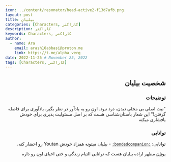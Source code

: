 ```yaml
---
icon: ../content/resonator/head-active2-f13d7afb.png
layout: post
title: بیلیان
categories: [Characters, کاراکتر]
description: کاراکتر
keywords: Characters, کاراکتر
author:
  - name: Ara
    email: arash10abbasi@proton.me
    link: https://t.me/alpha_verg
date: 2022-11-25 # November 25, 2022
tags: [Characters, کاراکتر]
---
```


<div dir='rtl'>

## شخصیت بیلیان

### توضیحات

"نیت اصلی بی محلی دیدن، درد نبود. اون رو یه یادآور در نظر بگیر، یادآوری برای فاصله گرفتن!"
این شعار باستان‌شناسی هست که بر اصل مسئولیت پذیری برای خودش پافشاری میکنه

### توانایی

توانایی: [`:bondedcompanion:`](../abilities/bondedcompanion.md) - بیلیان میتونه همزاد خودش Youtan رو احضار کنه،

[یوتان](../characters/npc/youtan.md) مظهر اراده بیلیان هست که توانایی التیام زندگی و حتی احیای اون رو داره